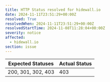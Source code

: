 ```yaml
---
title: HTTP Status resolved for hidewall.io
date: 2024-11-11T23:51:29+00:00Z
resolved: True
resolvedWhen: 2024-11-11T23:51:29+00:00Z
resolvedStartTime: 2024-11-08T11:28:04+00:00Z
severity: notice
affected:
  - hidewall.io
section: issue
---
```


| Expected Statuses | Actual Status  |
|-------------------|----------------|
| 200, 301, 302, 403 | 403 |
